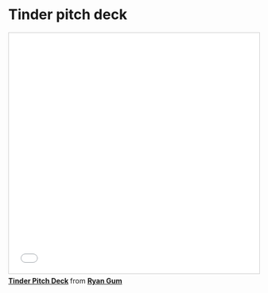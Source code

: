# Tinder pitch deck

<iframe src="//www.slideshare.net/slideshow/embed_code/key/eE4LgSjau9TjfF" width="595" height="485" frameborder="0" marginwidth="0" marginheight="0" scrolling="no" style="border:1px solid #CCC; border-width:1px; margin-bottom:5px; max-width: 100%;" allowfullscreen> </iframe> <div style="margin-bottom:5px"> <strong> <a href="//www.slideshare.net/ryangum/tinder-pitch-deck" title="Tinder Pitch Deck" target="_blank">Tinder Pitch Deck</a> </strong> from <strong><a href="https://www.slideshare.net/ryangum" target="_blank">Ryan Gum</a></strong> </div>
